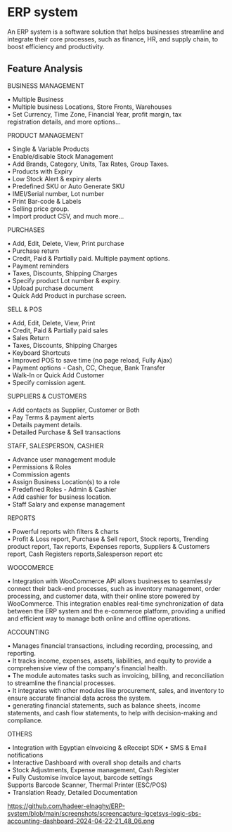 # ERP system
An ERP system is a software solution that helps businesses streamline and integrate their core processes, such as finance, HR, and supply chain, to boost efficiency and productivity.

## Feature Analysis

BUSINESS MANAGEMENT

• Multiple Business<br />
• Multiple business Locations, Store Fronts, Warehouses<br />
• Set Currency, Time Zone, Financial Year, profit margin, tax<br />
registration details, and more options...

PRODUCT MANAGEMENT

• Single & Variable Products <br />
• Enable/disable Stock Management<br />
• Add Brands, Category, Units, Tax Rates, Group Taxes.<br />
• Products with Expiry<br />
• Low Stock Alert & expiry alerts<br />
• Predefined SKU or Auto Generate SKU<br />
• IMEI/Serial number, Lot number<br />
• Print Bar-code & Labels<br />
• Selling price group.<br />
• Import product CSV, and much more...<br />

PURCHASES

• Add, Edit, Delete, View, Print purchase<br />
• Purchase return<br />
• Credit, Paid & Partially paid. Multiple payment options.<br />
• Payment reminders<br />
• Taxes, Discounts, Shipping Charges<br />
• Specify product Lot number & expiry.<br />
• Upload purchase document<br />
• Quick Add Product in purchase screen.<br />

SELL & POS

• Add, Edit, Delete, View, Print<br />
• Credit, Paid & Partially paid sales<br />
• Sales Return<br />
• Taxes, Discounts, Shipping Charges<br />
• Keyboard Shortcuts<br />
• Improved POS to save time (no page
reload, Fully Ajax)<br />
• Payment options - Cash, CC, Cheque, Bank
Transfer<br />
• Walk-In or Quick Add Customer<br />
• Specify comission agent.<br />

SUPPLIERS & CUSTOMERS

• Add contacts as Supplier, Customer or Both<br />
• Pay Terms & payment alerts<br />
• Details payment details.<br />
• Detailed Purchase & Sell transactions<br />

STAFF, SALESPERSON, CASHIER

• Advance user management module<br />
• Permissions & Roles<br />
• Commission agents<br />
• Assign Business Location(s) to a role<br />
• Predefined Roles - Admin & Cashier<br />
• Add cashier for business location.<br />
• Staff Salary and expense management<br />

REPORTS

• Powerful reports with filters & charts<br />
• Profit & Loss report, Purchase & Sell report, Stock reports, Trending product report, Tax reports, Expenses reports, Suppliers & Customers report, Cash Registers reports,Salesperson report etc<br />

WOOCOMERCE

• Integration with WooCommerce API allows businesses to seamlessly connect their back-end processes, such as inventory management, order processing, and customer data, with their online store powered by WooCommerce. This integration enables real-time synchronization of data between the ERP system and the e-commerce platform, providing a unified and efficient way to manage both online and offline operations.
<br />

ACCOUNTING

• Manages financial transactions, including recording, processing, and reporting.<br />
• It tracks income, expenses, assets, liabilities, and equity to provide a comprehensive view of the company's financial health.<br />
• The module automates tasks such as invoicing, billing, and reconciliation to streamline the financial processes.<br />
• It integrates with other modules like procurement, sales, and inventory to ensure accurate financial data across the system.<br />
• generating financial statements, such as balance sheets, income statements, and cash flow statements, to help with decision-making and compliance.<br />


OTHERS

• Integration with Egyptian eInvoicing & eReceipt SDK
• SMS & Email notifications<br />
• Interactive Dashboard with overall shop details and charts<br />
• Stock Adjustments, Expense management, Cash Register<br />
• Fully Customise invoice layout, barcode settings<br />
Supports Barcode Scanner, Thermal Printer (ESC/POS)<br />
• Translation Ready, Detailed Documentation<br />


https://github.com/hadeer-elnaghy/ERP-system/blob/main/screenshots/screencapture-lgcetsys-logic-sbs-accounting-dashboard-2024-04-22-21_48_06.png
